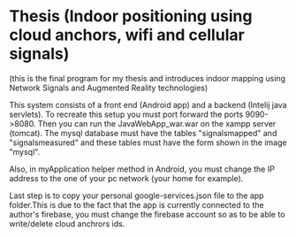 # Thesis (Indoor positioning using cloud anchors, wifi and cellular signals)
(this is the final program for my thesis and introduces indoor mapping using Network Signals and Augmented Reality technologies)

This system consists of a front end (Android app) and a backend (Intelij java servlets).
To recreate this setup you must port forward the ports 9090->8080. Then you can run the JavaWebApp_war.war on the xampp server (tomcat). The mysql database must have the tables "signalsmapped" and "signalsmeasured" and these tables must have the form shown in the image "mysql".

Also, in myApplication helper method in Android, you must change the IP address to the one of your pc network (your home for example).

Last step is to copy your personal google-services.json file to the app folder.This is due to the fact that the app is currently connected to the author's firebase, you must change the firebase account so as to be able to write/delete cloud anchrors ids.
